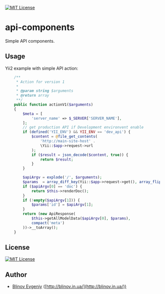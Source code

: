 [![MIT License][license-image]][license-url]

# api-components
Simple API components.

## Usage

Yii2 example with simple API action:

```php
    /**
     * Action for version 1
     *
     * @param string $arguments
     * @return array
     **/
    public function actionV1($arguments)
    {
        $meta = [
            'server_name' => $_SERVER['SERVER_NAME'],
        ];
        // get production API if Development environvent enable
        if (defined('YII_ENV') && YII_ENV == 'dev_api') { 
            $content = @file_get_contents(
                'http://main-site-host' . 
                \Yii::$app->request->url
            );
            if ($result = json_decode($content, true)) {
                return $result;
            }
        }

        $apiArgv = explode('/', $arguments);
        $params  = array_diff_key(Yii::$app->request->get(), array_flip(array('arguments')));
        if ($apiArgv[0] == 'doc') {
            return $this->renderDoc();
        }
        if (!empty($apiArgv[1])) {
            $params['id'] = $apiArgv[1];
        }
        return (new ApiResponse(
            $this->getAllModelData($apiArgv[0], $params),
            compact('meta')
        ))->__toArray();
    }
```
## License

[![MIT License][license-image]][license-url]

## Author

- [Blinov Evgeniy](mailto:evgeniy_blinov@mail.ru) ([http://blinov.in.ua/](http://blinov.in.ua/))

[license-image]: http://img.shields.io/badge/license-MIT-blue.svg?style=flat
[license-url]: LICENSE


